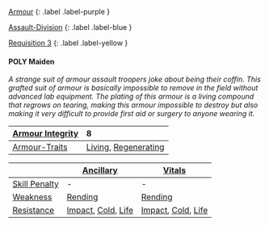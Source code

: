
[Armour](Game/Armour-List)
{: .label .label-purple }

[Assault-Division](Game/Blocks/Assault-Division)
{: .label .label-blue }

[Requisition 3](Game/Deployment#Requisition)
{: .label .label-yellow }
#### POLY Maiden
*A strange suit of armour assault troopers joke about being their coffin. This grafted suit of armour is basically impossible to remove in the field without advanced lab equipment. The plating of this armour is a living compound that regrows on tearing, making this armour impossible to destroy but also making it very difficult to provide first aid or surgery to anyone wearing it.*

| [Armour Integrity](Game/Core/Armour#Armour%20Integrity) | 8 |
| :---- | :---- |
| [Armour-Traits](Game/Core/Armour-Traits) | [Living](Game/Core/Blocks/Living), [Regenerating](Game/Core/Blocks/Regenerating) |

|                                                            | [Ancillary](Game/Core/Injury#Ancillary)                                          | [Vitals](Game/Core/Injury#Vitals)                                                |
| ---------------------------------------------------------- | -------------------------------------------------------------------------------- | -------------------------------------------------------------------------------- |
| [Skill Penalty](Game/Core/Armour#Skill%20Penalty)          | -                                                                                | -                                                                                |
| [Weakness](Game/Core/Armour#Weakness%20and%20Resistance)   | [Rending](Core/Injury#Rending)                                                   | [Rending](Core/Injury#Rending)                                                   |
| [Resistance](Game/Core/Armour#Weakness%20and%20Resistance) | [Impact](Core/Injury#Impact), [Cold](Core/Injury#Cold), [Life](Core/Injury#Life) | [Impact](Core/Injury#Impact), [Cold](Core/Injury#Cold), [Life](Core/Injury#Life) |

